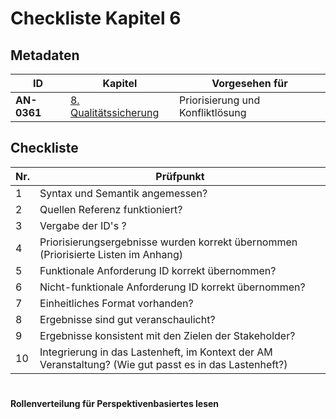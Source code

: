 # Checkliste Kapitel 6

## Metadaten
| ID | Kapitel | Vorgesehen für |
|---|---|---|
| <a name="AN-0361">**AN-0361**</a> | [8. Qualitätssicherung](../lastenheft/08.-qualitaetssicherung.md) | Priorisierung und Konfliktlösung |

## Checkliste
| Nr\. | Prüfpunkt |
|---|---|
|  1 | Syntax und Semantik angemessen?  |
|  2 | Quellen Referenz funktioniert? |
|  3 | Vergabe der ID's ? |
|  4 | Priorisierungsergebnisse wurden korrekt übernommen (Priorisierte Listen im Anhang) |
|  5 | Funktionale Anforderung ID korrekt übernommen? |
|  6 | Nicht-funktionale Anforderung ID korrekt übernommen? |
|  7 | Einheitliches Format vorhanden? |
|  8 | Ergebnisse sind gut veranschaulicht? |
|  9 | Ergebnisse konsistent mit den Zielen der Stakeholder? |
|  10 | Integrierung in das Lastenheft, im Kontext der AM Veranstaltung? (Wie gut passt es in das Lastenheft?) |

#
**Rollenverteilung für Perspektivenbasiertes lesen**


